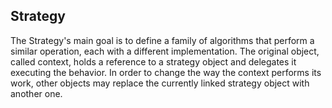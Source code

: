 ## Strategy
The Strategy's main goal is to define a family of algorithms
that perform a similar operation, each with a different
implementation.
The original object, called context, holds a reference to a
strategy object and delegates it executing the behavior. In
order to change the way the context performs its work, other
objects may replace the currently linked strategy
object with another one.